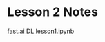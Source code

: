 # Lesson 2 Notes

[fast.ai DL lesson1.ipynb](https://github.com/fastai/fastai/blob/master/courses/dl1/lesson1.ipynb)  




